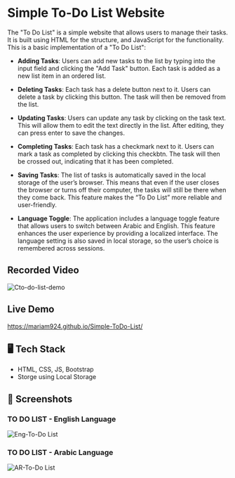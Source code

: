 
# Simple To-Do List Website


The "To Do List" is a simple website that allows users to manage their tasks. It is built using HTML for the structure, and JavaScript for the functionality. This is a basic implementation of a "To Do List":

- **Adding Tasks**: Users can add new tasks to the list by typing into the input field and clicking the "Add Task" button. Each task is added as a new list item in an ordered list.

- **Deleting Tasks**: Each task has a delete button next to it. Users can delete a task by clicking this button. The task will then be removed from the list.

- **Updating Tasks**: Users can update any task by clicking on the task text. This will allow them to edit the text directly in the list. After editing, they can press enter to save the changes.

- **Completing Tasks**: Each task has a checkmark next to it. Users can mark a task as completed by clicking this checkbtn. The task will then be crossed out, indicating that it has been completed.

- **Saving Tasks**: The list of tasks is automatically saved in the local storage of the user’s browser. This means that even if the user closes the browser or turns off their computer, the tasks will still be there when they come back. This feature makes the “To Do List” more reliable and user-friendly.

- **Language Toggle**: The application includes a language toggle feature that allows users to switch between Arabic and English. This feature enhances the user experience by providing a localized interface. The language setting is also saved in local storage, so the user’s choice is remembered across sessions.

 


## Recorded Video

![Cto-do-list-demo](./demo/demo-Gif.gif)

## Live Demo

https://mariam924.github.io/Simple-ToDo-List/


## 🖥️ Tech Stack

- HTML, CSS, JS, Bootstrap
- Storge using Local Storage



## 📂 Screenshots
### TO DO LIST - English Language 
![Eng-To-Do List](https://i.imgur.com/CvLfPIj.png)

### TO DO LIST - Arabic Language 
![AR-To-Do List](https://i.imgur.com/6isAIQA.png)



